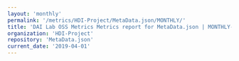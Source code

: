 ```yaml
---
layout: 'monthly'
permalink: '/metrics/HDI-Project/MetaData.json/MONTHLY/'
title: 'DAI Lab OSS Metrics Metrics report for MetaData.json | MONTHLY-REPORT-2019-04-01'
organization: 'HDI-Project'
repository: 'MetaData.json'
current_date: '2019-04-01'
---
```

